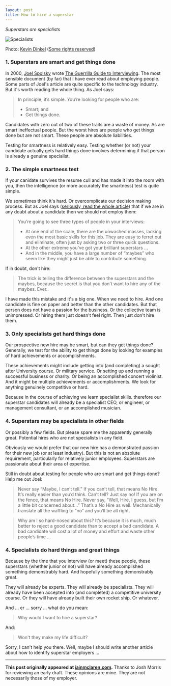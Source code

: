 ```yaml
---
layout: post
title: How to hire a superstar 
---
```


*Superstars are specialists*  
 
![Specialists](http://iainmclaren.com/public/images/specialists.jpg "Specialists")

Photo: [Kevin Dinkel](https://www.flickr.com/photos/121776594@N07/) ([Some rights reserved](https://creativecommons.org/licenses/by-sa/2.0/))

### 1. Superstars are smart and get things done

In 2000, [Joel Spolsky](http://www.joelonsoftware.com/)
wrote [The Guerrilla Guide to Interviewing](http://www.joelonsoftware.com/articles/GuerrillaInterviewing3.html).  The most sensible document (by far) that I have ever read about employing people.  Some parts of Joel's article are quite specific to the technology industry.  But it's worth reading the whole thing.  As Joel says:
> In principle, it’s simple. You’re looking for people who are:
> 
> - Smart; and
> - Get things done.

Candidates with zero out of two of these traits are a waste of money.  As are smart ineffectual people.  But the worst hires are people who get things done but are not smart.  These people are absolute liabilities. 

Testing for smartness is relatively easy.  Testing whether (or not) your candidate actually gets hard things done  involves determining if that person is already a genuine specialist. 

### 2. The simple smartness test

If your canidate survives the resume cull and has made it into the room with you,  then the intelligence (or more accurately the smartness) test is quite simple.

We sometimes think it's hard.  Or overcomplicate our decision making process.  But as Joel says ([seriously, read the whole article](http://www.joelonsoftware.com/articles/GuerrillaInterviewing3.html)) that if we are in any doubt about a candidate then we should not employ them: 

> You’re going to see three types of people in your interviews:
> 
> - At one end of the scale, there are the unwashed masses, lacking even the most basic skills for this job. They are easy to ferret out and eliminate, often just by asking two or three quick questions. 
> - At the other extreme you’ve got your brilliant superstars ... 
> - And in the middle, you have a large number of “maybes” who seem like they might just be able to contribute something. 

If in doubt, don't hire:

> The trick is telling the difference between the superstars and the maybes, because the secret is that you don’t want to hire any of the maybes. Ever..

I have made this mistake and it's a big one.  When we need to hire.  And one candidate is fine on paper and better than the other candidates.  But that person does not have a passion for the business.  Or the collective team is unimpressed.  Or hiring them just doesn't feel right.  Then just don't hire them.

### 3. Only specialists get hard things done

Our prospective new hire may be smart, but can they get things done?  Generally, we test for the ability to get things done by looking for examples of hard achievements or accomplishments.

These achievements might include getting into (and completing) a sought after University course.  Or military service.  Or setting up and running a successful business or charity.  Or being an accomplished concert violinist.  And it might be multiple achievements or accomplishments.  We look for anything genuinely competitive or hard. 

Because in the course of achieving we learn specialist skills.  therefore our superstar candidates will already be a specialist CEO, or engineer, or management consultant, or an accomplished musician.  

### 4. Superstars may be specialists in other fields

Or possibly a few fields.  But please spare me the apparently generally great.  Potential hires who are not specialists in any field.

Obviously we would prefer that our new hire has a demonstrated passion for their new job (or at least industry).  But this is not an absolute requirement,  particularly for relatively junior employees.  Superstars are passionate about their area of expertise.  

Still in doubt about testing for people who are smart and get things done?  Help me out Joel:

> Never say “Maybe, I can’t tell.” If you can’t tell, that means No Hire. It’s really easier than you’d think. Can’t tell? Just say no! If you are on the fence, that means No Hire. Never say, “Well, Hire, I guess, but I’m a little bit concerned about…” That’s a No Hire as well. Mechanically translate all the waffling to “no” and you’ll be all right.

> Why am I so hard-nosed about this? It’s because it is much, much better to reject a good candidate than to accept a bad candidate. A bad candidate will cost a lot of money and effort and waste other people’s time ...

### 4. Specialists do hard things and great things

Because by the time that you interview (or meet) these people, these superstars (whether junior or not) will have already accomplished something demonstrably hard.    And hopefully something demonstrably great.  

They will already be experts.  They will already be specialists.  They will already have been accepted into (and completed) a competitive university course.  Or they will have already built their own rocket ship.  Or whatever.

And ... er ... sorry ... what do you mean:

> Why would I want to hire a superstar?

And:

> Won't they make my life difficult? 

Sorry, I can't help you there.  Well, maybe I should write another article about how to identify superstar employers ...

---

**This post originally appeared at [iainmclaren.com](http://iainmclaren.com).** Thanks to Josh Morris for reviewing an early draft.  These opinions are mine.  They are not necessarily those of my employer.